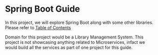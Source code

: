 # Spring Boot Guide

In this project, we will explore Spring Boot along with some other libraries. Please refer to [Table of Contents](/TOC.md)

Domain for this project would be a Library Management System. This project is not showcasing anything related to Microservices, infact we would build all the services as part of one project for this guide.
